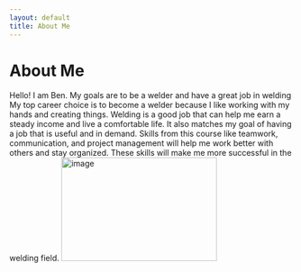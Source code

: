```yaml
---
layout: default
title: About Me
---
```

# About Me
Hello! I am Ben.
My goals are to be a welder and have a great job in welding
My top career choice is to become a welder because I like working with my hands and creating things. Welding is a good job that can help me earn a steady income and live a comfortable life. It also matches my goal of having a job that is useful and in demand. Skills from this course like teamwork, communication, and project management will help me work better with others and stay organized. These skills will make me more successful in the welding field.
<img width="276" height="184" alt="image" src="https://github.com/user-attachments/assets/b170c219-cc19-42d9-a824-9dfd6b806769" />
